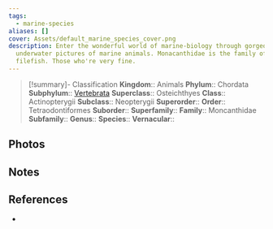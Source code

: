```yaml
---
tags:
  - marine-species
aliases: []
cover: Assets/default_marine_species_cover.png
description: Enter the wonderful world of marine-biology through gorgeous
  underwater pictures of marine animals. Monacanthidae is the family of
  filefish. Those who're very fine.
---
```

> [!summary]- Classification
**Kingdom**:: Animals
**Phylum**:: Chordata
**Subphylum**:: [Vertebrata](Vertebrata.md)
**Superclass**:: Osteichthyes
**Class**:: Actinopterygii
**Subclass**::  Neopterygii
**Superorder**:: 
**Order**:: Tetraodontiformes
**Suborder**:: 
**Superfamily**::
**Family**:: Moncanthidae
**Subfamily**::
**Genus**::
**Species**::
**Vernacular**::

## Photos

## Notes

## References
- 
